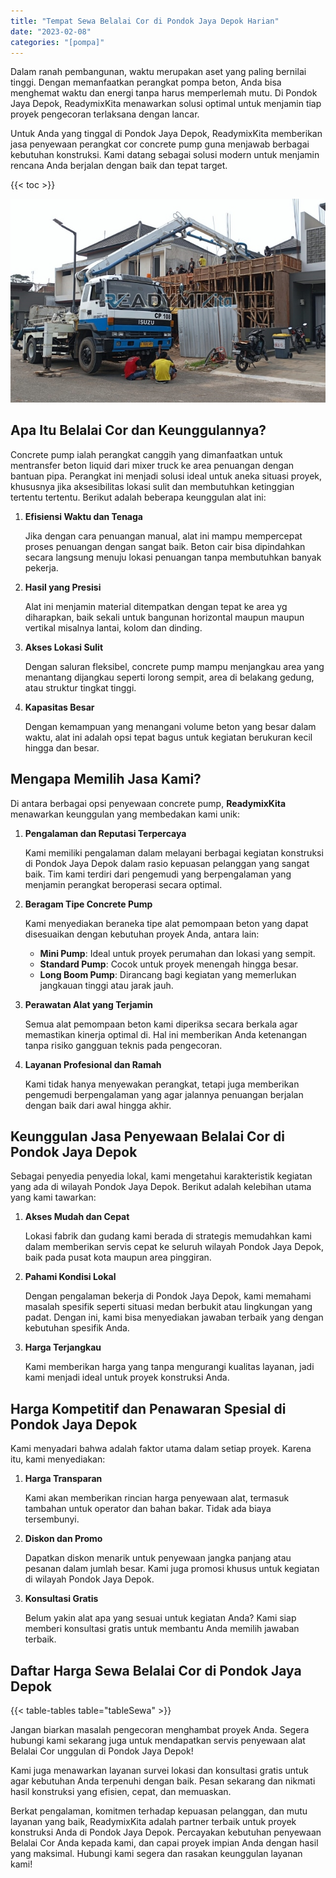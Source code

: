 ```yaml
---
title: "Tempat Sewa Belalai Cor di Pondok Jaya Depok Harian"
date: "2023-02-08"
categories: "[pompa]"
---
```


Dalam ranah pembangunan, waktu merupakan aset yang paling bernilai tinggi. Dengan memanfaatkan perangkat pompa beton, Anda bisa menghemat waktu dan energi tanpa harus memperlemah mutu. Di Pondok Jaya Depok, ReadymixKita menawarkan solusi optimal untuk menjamin tiap proyek pengecoran terlaksana dengan lancar.

Untuk Anda yang tinggal di Pondok Jaya Depok, ReadymixKita memberikan jasa penyewaan perangkat cor concrete pump guna menjawab berbagai kebutuhan konstruksi. Kami datang sebagai solusi modern untuk menjamin rencana Anda berjalan dengan baik dan tepat target.

{{< toc >}}

![Tempat Sewa Belalai Cor di Pondok Jaya Depok Harian](/images/pompa/sewa-pompa-02.jpg)

## Apa Itu Belalai Cor dan Keunggulannya?

Concrete pump ialah perangkat canggih yang dimanfaatkan untuk mentransfer beton liquid dari mixer truck ke area penuangan dengan bantuan pipa. Perangkat ini menjadi solusi ideal untuk aneka situasi proyek, khususnya jika aksesibilitas lokasi sulit dan membutuhkan ketinggian tertentu tertentu. Berikut adalah beberapa keunggulan alat ini:

1. **Efisiensi Waktu dan Tenaga**

   Jika dengan cara penuangan manual, alat ini mampu mempercepat proses penuangan dengan sangat baik. Beton cair bisa dipindahkan secara langsung menuju lokasi penuangan tanpa membutuhkan banyak pekerja.

2. **Hasil yang Presisi**

   Alat ini menjamin material ditempatkan dengan tepat ke area yg diharapkan, baik sekali untuk bangunan horizontal maupun maupun vertikal misalnya lantai, kolom dan dinding.

3. **Akses Lokasi Sulit**

   Dengan saluran fleksibel, concrete pump mampu menjangkau area yang menantang dijangkau seperti lorong sempit, area di belakang gedung, atau struktur tingkat tinggi.

4. **Kapasitas Besar**

   Dengan kemampuan yang menangani volume beton yang besar dalam waktu, alat ini adalah opsi tepat bagus untuk kegiatan berukuran kecil hingga dan besar.

## Mengapa Memilih Jasa Kami?

Di antara berbagai opsi penyewaan concrete pump, **ReadymixKita** menawarkan keunggulan yang membedakan kami unik:

1. **Pengalaman dan Reputasi Terpercaya**

   Kami memiliki pengalaman dalam melayani berbagai kegiatan konstruksi di Pondok Jaya Depok dalam rasio kepuasan pelanggan yang sangat baik. Tim kami terdiri dari pengemudi yang berpengalaman yang menjamin perangkat beroperasi secara optimal.

2. **Beragam Tipe Concrete Pump**

   Kami menyediakan beraneka tipe alat pemompaan beton yang dapat disesuaikan dengan kebutuhan proyek Anda, antara lain:
   - **Mini Pump**: Ideal untuk proyek perumahan dan lokasi yang sempit.
   - **Standard Pump**: Cocok untuk proyek menengah hingga besar.
   - **Long Boom Pump**: Dirancang bagi kegiatan yang memerlukan jangkauan tinggi atau jarak jauh.

3. **Perawatan Alat yang Terjamin**

   Semua alat pemompaan beton kami diperiksa secara berkala agar memastikan kinerja optimal di. Hal ini memberikan Anda ketenangan tanpa risiko gangguan teknis pada pengecoran.

4. **Layanan Profesional dan Ramah**

   Kami tidak hanya menyewakan perangkat, tetapi juga memberikan pengemudi berpengalaman yang agar jalannya penuangan berjalan dengan baik dari awal hingga akhir.

## Keunggulan Jasa Penyewaan Belalai Cor di Pondok Jaya Depok

Sebagai penyedia penyedia lokal, kami mengetahui karakteristik kegiatan yang ada di wilayah Pondok Jaya Depok. Berikut adalah kelebihan utama yang kami tawarkan:

1. **Akses Mudah dan Cepat**

   Lokasi fabrik dan gudang kami berada di strategis memudahkan kami dalam memberikan servis cepat ke seluruh wilayah Pondok Jaya Depok, baik pada pusat kota maupun area pinggiran.

2. **Pahami Kondisi Lokal**

   Dengan pengalaman bekerja di Pondok Jaya Depok, kami memahami masalah spesifik seperti situasi medan berbukit atau lingkungan yang padat. Dengan ini, kami bisa menyediakan jawaban terbaik yang dengan kebutuhan spesifik Anda.

3. **Harga Terjangkau**

   Kami memberikan harga yang tanpa mengurangi kualitas layanan, jadi kami menjadi ideal untuk proyek konstruksi Anda.

## Harga Kompetitif dan Penawaran Spesial di Pondok Jaya Depok

Kami menyadari bahwa adalah faktor utama dalam setiap proyek. Karena itu, kami menyediakan:

1. **Harga Transparan**

   Kami akan memberikan rincian harga penyewaan alat, termasuk tambahan untuk operator dan bahan bakar. Tidak ada biaya tersembunyi.

2. **Diskon dan Promo**

   Dapatkan diskon menarik untuk penyewaan jangka panjang atau pesanan dalam jumlah besar. Kami juga promosi khusus untuk kegiatan di wilayah Pondok Jaya Depok.

3. **Konsultasi Gratis**

   Belum yakin alat apa yang sesuai untuk kegiatan Anda? Kami siap memberi konsultasi gratis untuk membantu Anda memilih jawaban terbaik.

## Daftar Harga Sewa Belalai Cor di Pondok Jaya Depok

{{< table-tables table="tableSewa" >}}

Jangan biarkan masalah pengecoran menghambat proyek Anda. Segera hubungi kami sekarang juga untuk mendapatkan servis penyewaan alat Belalai Cor unggulan di Pondok Jaya Depok!

Kami juga menawarkan layanan survei lokasi dan konsultasi gratis untuk agar kebutuhan Anda terpenuhi dengan baik. Pesan sekarang dan nikmati hasil konstruksi yang efisien, cepat, dan memuaskan.

Berkat pengalaman, komitmen terhadap kepuasan pelanggan, dan mutu layanan yang baik, ReadymixKita adalah partner terbaik untuk proyek konstruksi Anda di Pondok Jaya Depok. Percayakan kebutuhan penyewaan Belalai Cor Anda kepada kami, dan capai proyek impian Anda dengan hasil yang maksimal. Hubungi kami segera dan rasakan keunggulan layanan kami!